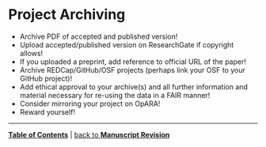 # Project Archiving

- Archive PDF of accepted and published version!
- Upload accepted/published version on ResearchGate if copyright allows!
- If you uploaded a preprint, add reference to official URL of the paper!
- Archive REDCap/GitHub/OSF projects (perhaps link your OSF to your GitHub project)!
- Add ethical approval to your archive(s) and all further information and material necessary for re-using the data in a FAIR manner!
- Consider mirroring your project on OpARA!
- Reward yourself!

---

[**Table of Contents**](#README.md) | [back to **Manuscript Revision**](16_Manuscript_revision.md)
